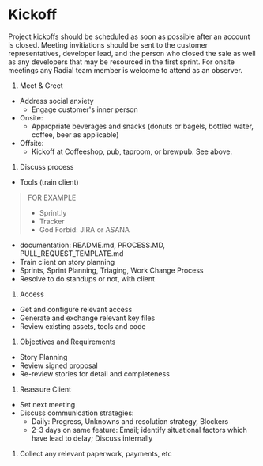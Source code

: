 # Kickoff

Project kickoffs should be scheduled as soon as possible after an account is closed.  Meeting invitiations should be sent to the customer representatives, developer lead, and the person who closed the sale as well as any developers that may be resourced in the first sprint. For onsite meetings any Radial team member is welcome to attend as an observer.

1. Meet & Greet
  - Address social anxiety
    - Engage customer's inner person
  - Onsite:
    - Appropriate beverages and snacks (donuts or bagels, bottled water, coffee, beer as applicable)
  - Offsite:
    - Kickoff at Coffeeshop, pub, taproom, or brewpub.  See above.
    
1. Discuss process
  - Tools (train client)

  > FOR EXAMPLE
  >    - Sprint.ly
  >    - Tracker
  >    - God Forbid: JIRA or ASANA
  
  - documentation: README.md, PROCESS.MD, PULL_REQUEST_TEMPLATE.md
  - Train client on story planning
  - Sprints, Sprint Planning, Triaging, Work Change Process
  - Resolve to do standups or not, with client

1. Access

  - Get and configure relevant access
  - Generate and exchange relevant key files
  - Review existing assets, tools and code

1. Objectives and Requirements
  - Story Planning
  - Review signed proposal
  - Re-review stories for detail and completeness
  
1. Reassure Client
  - Set next meeting
  - Discuss communication strategies:
    - Daily: Progress, Unknowns and resolution strategy, Blockers
    - 2-3 days on same feature: Email; identify situational factors which have lead to delay; Discuss internally
    
1. Collect any relevant paperwork, payments, etc


